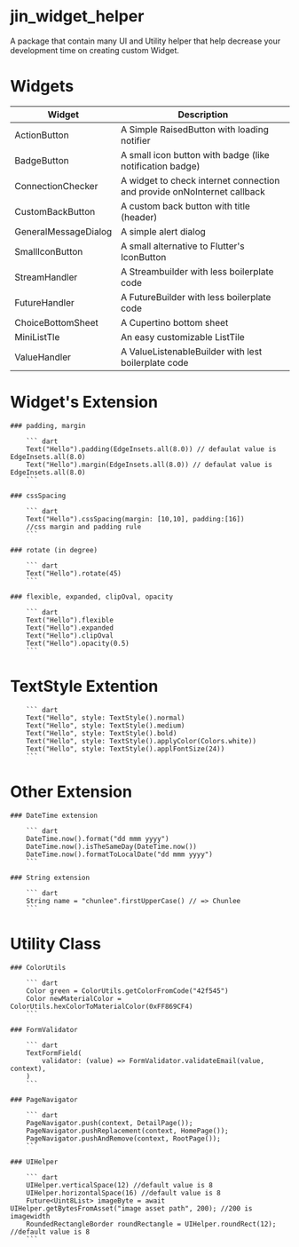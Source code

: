 # jin_widget_helper

A package that contain many UI and Utility helper that help decrease your development time on creating custom Widget.

# Widgets

| Widget               | Description                                                             |
| -------------------- | ----------------------------------------------------------------------- |
| ActionButton         | A Simple RaisedButton with loading notifier                             |
| BadgeButton          | A small icon button with badge (like notification badge)                |
| ConnectionChecker    | A widget to check internet connection and provide onNoInternet callback |
| CustomBackButton     | A custom back button with title (header)                                |
| GeneralMessageDialog | A simple alert dialog                                                   |
| SmallIconButton      | A small alternative to Flutter's IconButton                             |
| StreamHandler        | A Streambuilder with less boilerplate code                              |
| FutureHandler        | A FutureBuilder with less boilerplate code                              |
| ChoiceBottomSheet    | A Cupertino bottom sheet                                                |
| MiniListTle          | An easy customizable ListTile                                           |
| ValueHandler         | A ValueListenableBuilder with lest boilerplate code                     |

# Widget's Extension

    ### padding, margin

        ``` dart
        Text("Hello").padding(EdgeInsets.all(8.0)) // defaulat value is EdgeInsets.all(8.0)
        Text("Hello").margin(EdgeInsets.all(8.0)) // defaulat value is EdgeInsets.all(8.0)
        ```

    ### cssSpacing

        ``` dart
        Text("Hello").cssSpacing(margin: [10,10], padding:[16])
        //css margin and padding rule
        ```

    ### rotate (in degree)

        ``` dart
        Text("Hello").rotate(45)
        ```

    ### flexible, expanded, clipOval, opacity

        ``` dart
        Text("Hello").flexible
        Text("Hello").expanded
        Text("Hello").clipOval
        Text("Hello").opacity(0.5)
        ```

# TextStyle Extention

        ``` dart
        Text("Hello", style: TextStyle().normal)
        Text("Hello", style: TextStyle().medium)
        Text("Hello", style: TextStyle().bold)
        Text("Hello", style: TextStyle().applyColor(Colors.white))
        Text("Hello", style: TextStyle().applFontSize(24))
        ```

# Other Extension

    ### DateTime extension

        ``` dart
        DateTime.now().format("dd mmm yyyy")
        DateTime.now().isTheSameDay(DateTime.now())
        DateTime.now().formatToLocalDate("dd mmm yyyy")
        ```

    ### String extension

        ``` dart
        String name = "chunlee".firstUpperCase() // => Chunlee
        ```

# Utility Class

    ### ColorUtils

        ``` dart
        Color green = ColorUtils.getColorFromCode("42f545")
        Color newMaterialColor = ColorUtils.hexColorToMaterialColor(0xFF869CF4)
        ```

    ### FormValidator

        ``` dart
        TextFormField(
            validator: (value) => FormValidator.validateEmail(value, context),
        )
        ```

    ### PageNavigator

        ``` dart
        PageNavigator.push(context, DetailPage());
        PageNavigator.pushReplacement(context, HomePage());
        PageNavigator.pushAndRemove(context, RootPage());
        ```

    ### UIHelper

        ``` dart
        UIHelper.verticalSpace(12) //default value is 8
        UIHelper.horizontalSpace(16) //default value is 8
        Future<Uint8List> imageByte = await UIHelper.getBytesFromAsset("image asset path", 200); //200 is imagewidth
        RoundedRectangleBorder roundRectangle = UIHelper.roundRect(12); //default value is 8
        ```
